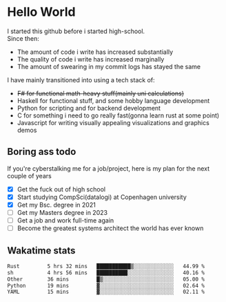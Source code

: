# Hello World

I started this github before i started high-school.  
Since then:
- The amount of code i write has increased substantially
- The quality of code i write has increased marginally
- The amount of swearing in my commit logs has stayed the same

I have mainly transitioned into using a tech stack of:
- ~~F# for functional math-heavy stuff(mainly uni calculations)~~
- Haskell for functional stuff, and some hobby language development
- Python for scripting and for backend development
- C for something i need to go really fast(gonna learn rust at some point)
- Javascript for writing visually appealing visualizations and graphics demos

## Boring ass todo
If you're cyberstalking me for a job/project, here is my plan for the next couple of years
- [x] Get the fuck out of high school
- [x] Start studying CompSci(datalogi) at Copenhagen university
- [x] Get my Bsc. degree in 2021
- [ ] Get my Masters degree in 2023
- [ ] Get a job and work full-time again
- [ ] Become the greatest systems architect the world has ever known

## Wakatime stats
<!--START_SECTION:waka-->

```txt
Rust         5 hrs 32 mins   ███████████▒░░░░░░░░░░░░░   44.99 %
sh           4 hrs 56 mins   ██████████░░░░░░░░░░░░░░░   40.16 %
Other        36 mins         █▒░░░░░░░░░░░░░░░░░░░░░░░   05.00 %
Python       19 mins         ▓░░░░░░░░░░░░░░░░░░░░░░░░   02.64 %
YAML         15 mins         ▓░░░░░░░░░░░░░░░░░░░░░░░░   02.11 %
```

<!--END_SECTION:waka-->
